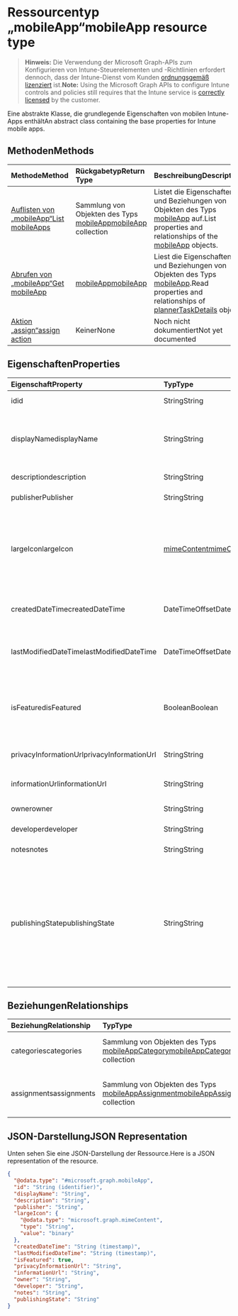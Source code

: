 # <a name="mobileapp-resource-type"></a><span data-ttu-id="dfa13-101">Ressourcentyp „mobileApp“</span><span class="sxs-lookup"><span data-stu-id="dfa13-101">mobileApp resource type</span></span>

> <span data-ttu-id="dfa13-102">**Hinweis:** Die Verwendung der Microsoft Graph-APIs zum Konfigurieren von Intune-Steuerelementen und -Richtlinien erfordert dennoch, dass der Intune-Dienst vom Kunden [ordnungsgemäß lizenziert](https://go.microsoft.com/fwlink/?linkid=839381) ist.</span><span class="sxs-lookup"><span data-stu-id="dfa13-102">**Note:** Using the Microsoft Graph APIs to configure Intune controls and policies still requires that the Intune service is [correctly licensed](https://go.microsoft.com/fwlink/?linkid=839381) by the customer.</span></span>

<span data-ttu-id="dfa13-103">Eine abstrakte Klasse, die grundlegende Eigenschaften von mobilen Intune-Apps enthält</span><span class="sxs-lookup"><span data-stu-id="dfa13-103">An abstract class containing the base properties for Intune mobile apps.</span></span>
## <a name="methods"></a><span data-ttu-id="dfa13-104">Methoden</span><span class="sxs-lookup"><span data-stu-id="dfa13-104">Methods</span></span>
|<span data-ttu-id="dfa13-105">Methode</span><span class="sxs-lookup"><span data-stu-id="dfa13-105">Method</span></span>|<span data-ttu-id="dfa13-106">Rückgabetyp</span><span class="sxs-lookup"><span data-stu-id="dfa13-106">Return Type</span></span>|<span data-ttu-id="dfa13-107">Beschreibung</span><span class="sxs-lookup"><span data-stu-id="dfa13-107">Description</span></span>|
|:---|:---|:---|
|[<span data-ttu-id="dfa13-108">Auflisten von „mobileApp“</span><span class="sxs-lookup"><span data-stu-id="dfa13-108">List mobileApps</span></span>](../api/intune_apps_mobileapp_list.md)|<span data-ttu-id="dfa13-109">Sammlung von Objekten des Typs [mobileApp](../resources/intune_apps_mobileapp.md)</span><span class="sxs-lookup"><span data-stu-id="dfa13-109">[mobileApp](../resources/intune_apps_mobileapp.md) collection</span></span>|<span data-ttu-id="dfa13-110">Listet die Eigenschaften und Beziehungen von Objekten des Typs [mobileApp](../resources/intune_apps_mobileapp.md) auf.</span><span class="sxs-lookup"><span data-stu-id="dfa13-110">List properties and relationships of the [mobileApp](../resources/intune_apps_mobileapp.md) objects.</span></span>|
|[<span data-ttu-id="dfa13-111">Abrufen von „mobileApp“</span><span class="sxs-lookup"><span data-stu-id="dfa13-111">Get mobileApp</span></span>](../api/intune_apps_mobileapp_get.md)|[<span data-ttu-id="dfa13-112">mobileApp</span><span class="sxs-lookup"><span data-stu-id="dfa13-112">mobileApp</span></span>](../resources/intune_apps_mobileapp.md)|<span data-ttu-id="dfa13-113">Liest die Eigenschaften und Beziehungen von Objekten des Typs [mobileApp](../resources/intune_apps_mobileapp.md).</span><span class="sxs-lookup"><span data-stu-id="dfa13-113">Read properties and relationships of [plannerTaskDetails](../resources/intune_apps_mobileapp.md) object.</span></span>|
|[<span data-ttu-id="dfa13-114">Aktion „assign“</span><span class="sxs-lookup"><span data-stu-id="dfa13-114">assign action</span></span>](../api/intune_apps_mobileapp_assign.md)|<span data-ttu-id="dfa13-115">Keiner</span><span class="sxs-lookup"><span data-stu-id="dfa13-115">None</span></span>|<span data-ttu-id="dfa13-116">Noch nicht dokumentiert</span><span class="sxs-lookup"><span data-stu-id="dfa13-116">Not yet documented</span></span>|

## <a name="properties"></a><span data-ttu-id="dfa13-117">Eigenschaften</span><span class="sxs-lookup"><span data-stu-id="dfa13-117">Properties</span></span>
|<span data-ttu-id="dfa13-118">Eigenschaft</span><span class="sxs-lookup"><span data-stu-id="dfa13-118">Property</span></span>|<span data-ttu-id="dfa13-119">Typ</span><span class="sxs-lookup"><span data-stu-id="dfa13-119">Type</span></span>|<span data-ttu-id="dfa13-120">Beschreibung</span><span class="sxs-lookup"><span data-stu-id="dfa13-120">Description</span></span>|
|:---|:---|:---|
|<span data-ttu-id="dfa13-121">id</span><span class="sxs-lookup"><span data-stu-id="dfa13-121">id</span></span>|<span data-ttu-id="dfa13-122">String</span><span class="sxs-lookup"><span data-stu-id="dfa13-122">String</span></span>|<span data-ttu-id="dfa13-123">Schlüssel der Entität</span><span class="sxs-lookup"><span data-stu-id="dfa13-123">Key of the setting.</span></span>|
|<span data-ttu-id="dfa13-124">displayName</span><span class="sxs-lookup"><span data-stu-id="dfa13-124">displayName</span></span>|<span data-ttu-id="dfa13-125">String</span><span class="sxs-lookup"><span data-stu-id="dfa13-125">String</span></span>|<span data-ttu-id="dfa13-126">Titel der App (vom Administrator bereitgestellt oder importiert)</span><span class="sxs-lookup"><span data-stu-id="dfa13-126">The admin provided or imported title of the app.</span></span>|
|<span data-ttu-id="dfa13-127">description</span><span class="sxs-lookup"><span data-stu-id="dfa13-127">description</span></span>|<span data-ttu-id="dfa13-128">String</span><span class="sxs-lookup"><span data-stu-id="dfa13-128">String</span></span>|<span data-ttu-id="dfa13-129">Beschreibung der App</span><span class="sxs-lookup"><span data-stu-id="dfa13-129">The description of the app.</span></span>|
|<span data-ttu-id="dfa13-130">publisher</span><span class="sxs-lookup"><span data-stu-id="dfa13-130">Publisher</span></span>|<span data-ttu-id="dfa13-131">String</span><span class="sxs-lookup"><span data-stu-id="dfa13-131">String</span></span>|<span data-ttu-id="dfa13-132">Herausgeber der App</span><span class="sxs-lookup"><span data-stu-id="dfa13-132">The name of the app.</span></span>|
|<span data-ttu-id="dfa13-133">largeIcon</span><span class="sxs-lookup"><span data-stu-id="dfa13-133">largeIcon</span></span>|[<span data-ttu-id="dfa13-134">mimeContent</span><span class="sxs-lookup"><span data-stu-id="dfa13-134">mimeContent</span></span>](../resources/intune_apps_mimecontent.md)|<span data-ttu-id="dfa13-135">Das große Symbol, das in den App-Details angezeigt und für den Upload des Symbols verwendet werden soll</span><span class="sxs-lookup"><span data-stu-id="dfa13-135">The large icon, to be displayed in the app details and used for upload of the icon.</span></span>|
|<span data-ttu-id="dfa13-136">createdDateTime</span><span class="sxs-lookup"><span data-stu-id="dfa13-136">createdDateTime</span></span>|<span data-ttu-id="dfa13-137">DateTimeOffset</span><span class="sxs-lookup"><span data-stu-id="dfa13-137">DateTimeOffset</span></span>|<span data-ttu-id="dfa13-138">Datum und Uhrzeit der Erstellung der App</span><span class="sxs-lookup"><span data-stu-id="dfa13-138">The date and time the group was created.</span></span>|
|<span data-ttu-id="dfa13-139">lastModifiedDateTime</span><span class="sxs-lookup"><span data-stu-id="dfa13-139">lastModifiedDateTime</span></span>|<span data-ttu-id="dfa13-140">DateTimeOffset</span><span class="sxs-lookup"><span data-stu-id="dfa13-140">DateTimeOffset</span></span>|<span data-ttu-id="dfa13-141">Datum und Uhrzeit der letzten Änderung der App</span><span class="sxs-lookup"><span data-stu-id="dfa13-141">The date and time when the attachment was last modified.</span></span>|
|<span data-ttu-id="dfa13-142">isFeatured</span><span class="sxs-lookup"><span data-stu-id="dfa13-142">isFeatured</span></span>|<span data-ttu-id="dfa13-143">Boolean</span><span class="sxs-lookup"><span data-stu-id="dfa13-143">Boolean</span></span>|<span data-ttu-id="dfa13-144">Wert, der angibt, ob die App vom Administrator als empfohlen markiert wurde</span><span class="sxs-lookup"><span data-stu-id="dfa13-144">The value indicating whether the app is marked as featured by the admin.</span></span>|
|<span data-ttu-id="dfa13-145">privacyInformationUrl</span><span class="sxs-lookup"><span data-stu-id="dfa13-145">privacyInformationUrl</span></span>|<span data-ttu-id="dfa13-146">String</span><span class="sxs-lookup"><span data-stu-id="dfa13-146">String</span></span>|<span data-ttu-id="dfa13-147">URL zur Datenschutzerklärung</span><span class="sxs-lookup"><span data-stu-id="dfa13-147">The privacy statement Url.</span></span>|
|<span data-ttu-id="dfa13-148">informationUrl</span><span class="sxs-lookup"><span data-stu-id="dfa13-148">informationUrl</span></span>|<span data-ttu-id="dfa13-149">String</span><span class="sxs-lookup"><span data-stu-id="dfa13-149">String</span></span>|<span data-ttu-id="dfa13-150">URL zur Seite mit weiteren Informationen</span><span class="sxs-lookup"><span data-stu-id="dfa13-150">The more information Url.</span></span>|
|<span data-ttu-id="dfa13-151">owner</span><span class="sxs-lookup"><span data-stu-id="dfa13-151">owner</span></span>|<span data-ttu-id="dfa13-152">String</span><span class="sxs-lookup"><span data-stu-id="dfa13-152">String</span></span>|<span data-ttu-id="dfa13-153">Besitzer der App</span><span class="sxs-lookup"><span data-stu-id="dfa13-153">The owner of the app.</span></span>|
|<span data-ttu-id="dfa13-154">developer</span><span class="sxs-lookup"><span data-stu-id="dfa13-154">developer</span></span>|<span data-ttu-id="dfa13-155">String</span><span class="sxs-lookup"><span data-stu-id="dfa13-155">String</span></span>|<span data-ttu-id="dfa13-156">Entwickler der App</span><span class="sxs-lookup"><span data-stu-id="dfa13-156">The name of the app.</span></span>|
|<span data-ttu-id="dfa13-157">notes</span><span class="sxs-lookup"><span data-stu-id="dfa13-157">notes</span></span>|<span data-ttu-id="dfa13-158">String</span><span class="sxs-lookup"><span data-stu-id="dfa13-158">String</span></span>|<span data-ttu-id="dfa13-159">Hinweise zur App</span><span class="sxs-lookup"><span data-stu-id="dfa13-159">Notes for the app.</span></span>|
|<span data-ttu-id="dfa13-160">publishingState</span><span class="sxs-lookup"><span data-stu-id="dfa13-160">publishingState</span></span>|<span data-ttu-id="dfa13-161">String</span><span class="sxs-lookup"><span data-stu-id="dfa13-161">String</span></span>|<span data-ttu-id="dfa13-162">Veröffentlichungsstatus der App.</span><span class="sxs-lookup"><span data-stu-id="dfa13-162">The publishing state for the app.</span></span> <span data-ttu-id="dfa13-163">Eine App kann erst zugewiesen werden, wenn sie veröffentlicht wurde.</span><span class="sxs-lookup"><span data-stu-id="dfa13-163">The app cannot be assigned unless the app is published.</span></span> <span data-ttu-id="dfa13-164">Mögliche Werte sind: `notPublished`, `processing` und `published`.</span><span class="sxs-lookup"><span data-stu-id="dfa13-164">Possible values are: `notPublished`, `processing`, `published`.</span></span>|

## <a name="relationships"></a><span data-ttu-id="dfa13-165">Beziehungen</span><span class="sxs-lookup"><span data-stu-id="dfa13-165">Relationships</span></span>
|<span data-ttu-id="dfa13-166">Beziehung</span><span class="sxs-lookup"><span data-stu-id="dfa13-166">Relationship</span></span>|<span data-ttu-id="dfa13-167">Typ</span><span class="sxs-lookup"><span data-stu-id="dfa13-167">Type</span></span>|<span data-ttu-id="dfa13-168">Beschreibung</span><span class="sxs-lookup"><span data-stu-id="dfa13-168">Description</span></span>|
|:---|:---|:---|
|<span data-ttu-id="dfa13-169">categories</span><span class="sxs-lookup"><span data-stu-id="dfa13-169">categories</span></span>|<span data-ttu-id="dfa13-170">Sammlung von Objekten des Typs [mobileAppCategory](../resources/intune_apps_mobileappcategory.md)</span><span class="sxs-lookup"><span data-stu-id="dfa13-170">[mobileAppCategory](../resources/intune_apps_mobileappcategory.md) collection</span></span>|<span data-ttu-id="dfa13-171">Liste der Kategorien, denen die App zugeordnet ist.</span><span class="sxs-lookup"><span data-stu-id="dfa13-171">The list of categories for this app.</span></span>|
|<span data-ttu-id="dfa13-172">assignments</span><span class="sxs-lookup"><span data-stu-id="dfa13-172">assignments</span></span>|<span data-ttu-id="dfa13-173">Sammlung von Objekten des Typs [mobileAppAssignment](../resources/intune_apps_mobileappassignment.md)</span><span class="sxs-lookup"><span data-stu-id="dfa13-173">[mobileAppAssignment](../resources/intune_apps_mobileappassignment.md) collection</span></span>|<span data-ttu-id="dfa13-174">Liste der Gruppenzuweisungen für die mobile App</span><span class="sxs-lookup"><span data-stu-id="dfa13-174">The list of group assignments for this mobile app.</span></span>|

## <a name="json-representation"></a><span data-ttu-id="dfa13-175">JSON-Darstellung</span><span class="sxs-lookup"><span data-stu-id="dfa13-175">JSON Representation</span></span>
<span data-ttu-id="dfa13-176">Unten sehen Sie eine JSON-Darstellung der Ressource.</span><span class="sxs-lookup"><span data-stu-id="dfa13-176">Here is a JSON representation of the resource.</span></span>
<!-- {
  "blockType": "resource",
  "keyProperty": "id",
  "@odata.type": "microsoft.graph.mobileApp"
}
-->
``` json
{
  "@odata.type": "#microsoft.graph.mobileApp",
  "id": "String (identifier)",
  "displayName": "String",
  "description": "String",
  "publisher": "String",
  "largeIcon": {
    "@odata.type": "microsoft.graph.mimeContent",
    "type": "String",
    "value": "binary"
  },
  "createdDateTime": "String (timestamp)",
  "lastModifiedDateTime": "String (timestamp)",
  "isFeatured": true,
  "privacyInformationUrl": "String",
  "informationUrl": "String",
  "owner": "String",
  "developer": "String",
  "notes": "String",
  "publishingState": "String"
}
```



